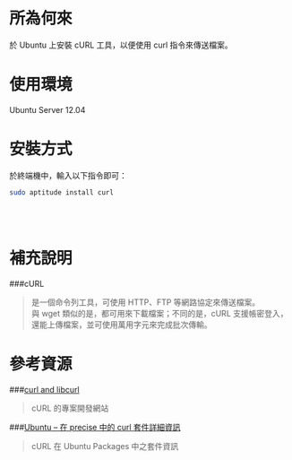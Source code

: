 所為何來
=
於 Ubuntu 上安裝 cURL 工具，以便使用 curl 指令來傳送檔案。

使用環境
=
Ubuntu Server 12.04

安裝方式
=
於終端機中，輸入以下指令即可：
```bash
sudo aptitude install curl
```

<br>
<br>

補充說明
=
###cURL
>是一個命令列工具，可使用 HTTP、FTP 等網路協定來傳送檔案。  
>與 wget 類似的是，都可用來下載檔案；不同的是，cURL 支援帳密登入，還能上傳檔案，並可使用萬用字元來完成批次傳輸。

參考資源
=
###[curl and libcurl](http://curl.haxx.se/)
>cURL 的專案開發網站

###[Ubuntu – 在 precise 中的 curl 套件詳細資訊](http://packages.ubuntu.com/precise/curl)
>cURL 在 Ubuntu Packages 中之套件資訊
